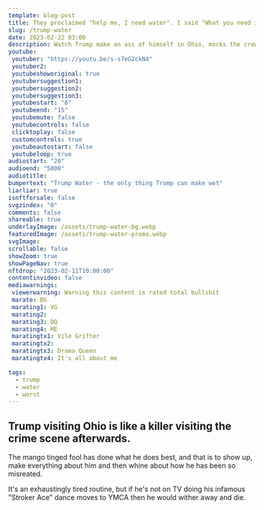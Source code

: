 ```yaml
---
template: blog-post
title: They proclaimed "help me, I need water". I said "What you need is Trump Water"!
slug: /trump-water
date: 2023-02-22 03:00
description: Watch Trump make an ass of himself in Ohio, mocks the crowd about their water problems.
youtube:
 youtuber: "https://youtu.be/s-s7eG2ckN4"
 youtuber2: 
 youtubeshoworiginal: true
 youtubersuggestion1: 
 youtubersuggestion2: 
 youtubersuggestion3: 
 youtubestart: "8"
 youtubeend: "15"
 youtubemute: false
 youtubecontrols: false
 clicktoplay: false
 customcontrols: true
 youtubeautostart: false
 youtubeloop: true
audiostart: "20"
audioend: "5000"
audiotitle: 
bumpertext: "Trump Water - the only thing Trump can make wet"
liarliar: true
isnftforsale: false
svgzindex: "0"
comments: false
shareable: true
underlayImage: /assets/trump-water-bg.webp
featuredImage: /assets/trump-water-promo.webp
svgImage: 
scrollable: false
showZoom: true
showPageNav: true
nftdrop: "2023-02-11T10:00:00"
contentinvideo: false
mediawarnings:
 viewerwarning: Warning this content is rated total bullshit
 marate: BS
 marating1: VG
 marating2: 
 marating3: DQ
 marating4: ME
 maratingtx1: Vile Grifter
 maratingtx2: 
 maratingtx3: Drama Queen
 maratingtx4: It's all about me

tags:
  - trump
  - water
  - worst
---
```

<!-- <div class="contentinside lake1" style=""> -->
<!-- <img class="" src="/assets/lakemouth.webp" width="100%" style=" z-index:-1; opacity:0;
animation: kariFilter 6s ease-in-out;
animation-delay: 4s;
animation-iteration-count:infinite;
" /> -->


<!-- <div class="bubble bubble-bottom-left" style="position:absolute; width:; top:30%; left:20vw; display:flex; justify-content:center;backdrop-filter: blur(6px);
animation: bubbleBop 9s ease-in;
animation-delay: 6s;
animation-direction: forwards;
animation-iteration-count:1;
opacity:0;
"><span style="font-size:120%; font-weight:bold;"><span style="font-size:160%; font-weight:bold;"></span></div>


<div class="bubble bubble-bottom-right" style="position:absolute; width:50vw; top:50%; right:20vw; display:block; justify-content:center; font-size:110%;backdrop-filter: blur(6px);
animation: bubbleBop1 10s ease-in;
animation-delay:8s;
animation-direction: forwards;
animation-iteration-count:1;
opacity:0;
"><span style="font-weight:bold;"></span></div>
</div> -->

<style>



</style>
<div class="contentbody" style="text-align:left !important; margin-top:0;">

## Trump visiting Ohio is like a killer visiting the crime scene afterwards. 

The mango tinged fool has done what he does best, and that is to show up, make everything about him and then whine about how he has been so misreated. 

It's an exhaustingly tired routine, but if he's not on TV doing his infamous "Stroker Ace" dance moves to YMCA then he would wither away and die.





</div>